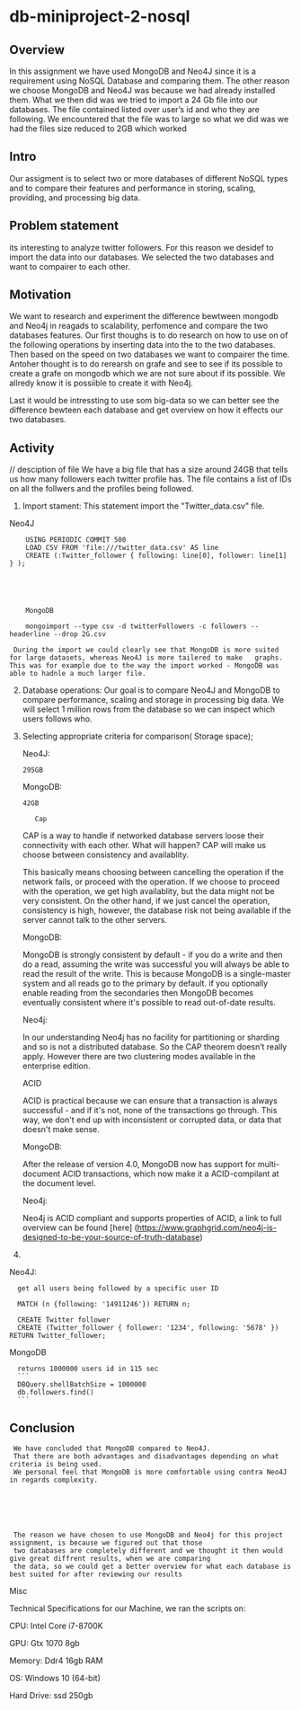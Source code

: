 # db-miniproject-2-nosql

## Overview
In this assignment we have used MongoDB and Neo4J since it is a requirement using NoSQL Database and comparing them. The other reason we choose MongoDB and Neo4J was because we had already installed them. 
What we then did was we tried to import a 24 Gb file into our databases. 
The file contained listed over user’s id and who they are following. 
We encountered that the file was to large so what we did was we had the files size reduced to 2GB which worked
 
## Intro
Our assigment is to select two or more databases of different NoSQL types and to compare their features
and performance in storing, scaling, providing, and processing big data.
 
## Problem statement 
its interesting to analyze twitter followers. For this reason we desidef to import the data into our databases. We selected the two databases and want to compairer to each other. 

## Motivation 

 We want to research and experiment the difference bewtween mongodb and Neo4j in reagads to scalability, perfomence and compare the two databases features. 
Our first thoughs is to do research on how to use on of the following operations by inserting data into the to the two databases. Then based on the speed on two databases we want to compairer the time. Antoher thought is to do rerearsh on grafe and see to see if its possible to create a grafe on mongodb which we are not sure about if its possible. We allredy know it is possiible to create it with Neo4j. 

Last it would be intressting to use som big-data so we can better see the difference bewteen each database and get overview on how it effects our two databases. 

## Activity
// desciption of file
We have a big file that has a size around 24GB that tells us how many followers each twitter profile has. The file contains a list of IDs on all the follwers and the profiles being followed.

1)  Import stament: This statement import the "Twitter_data.csv" file.

   Neo4J
               
        USING PERIODIC COMMIT 500
        LOAD CSV FROM 'file:///twitter_data.csv' AS line
        CREATE (:Twitter_follower { following: line[0], follower: line[1] } );
 


     
     
        MongoDB
                   
        mongoimport --type csv -d twitterFollowers -c followers --headerline --drop 2G.csv
     
     During the import we could clearly see that MongoDB is more suited for large datasets, whereas Neo4J is more tailered to make   graphs. This was for example due to the way the import worked - MongoDB was able to hadnle a much larger file.

2)    Database operations:
   Our goal is to compare Neo4J and MongoDB to compare performance, scaling and storage in processing big data.
   We will select 1 million rows from the database so we can inspect which users follows who.


3)  Selecting appropriate criteria for comparison( Storage space);
    
      Neo4J:
      
      ```
      295GB
      ```
     
     MongoDB:
     
     ```
     42GB  
      ```
      
           Cap
     
     CAP is a way to handle if networked database servers loose their connectivity with each other. What will happen? CAP will make us choose between consistency and availablity.
     
     This basically means choosing between cancelling the operation if the network fails, or proceed with the operation. If we choose to proceed with the operation, we get high availablity, but the data might not be very consistent. On the other hand, if we just cancel the operation, consistency is high, however, the database risk not being available if the server cannot talk to the other servers.
     
     MongoDB:
     
     MongoDB is strongly consistent by default - if you do a write and then do a read,
     assuming the write was successful you will always be able to read the result of the write.
     This is because MongoDB is a single-master system and all reads go to the primary by default.
     if you optionally enable reading from the secondaries then MongoDB becomes eventually consistent where
     it's possible to read out-of-date results.
     
     Neo4j:
     
     In our understanding Neo4j has no facility for partitioning or sharding and so is not a distributed database.
     So the CAP theorem doesn’t really apply. However there are two clustering modes available in the enterprise edition.
     
     
     
     ACID
     
     ACID is practical because we can ensure that a transaction is always successful - and if it's not, none of the transactions go through. This way, we don't end up with inconsistent or corrupted data, or data that doesn't make sense.
     
     MongoDB:
      
      After the release of version 4.0, MongoDB now has support for multi-document ACID transactions,
      which now make it a ACID-compilant at the document level.
     
     
     Neo4j:
     
     Neo4j is ACID compliant and supports properties of ACID, a link to full overview can be found [here] (https://www.graphgrid.com/neo4j-is-designed-to-be-your-source-of-truth-database)
4)
  Neo4J:
  
      get all users being followed by a specific user ID
      
      MATCH (n {following: '14911246'}) RETURN n;
      
      CREATE Twitter follower
      CREATE (Twitter_follower { follower: '1234', following: '5678' }) RETURN Twitter_follower;
  MongoDB
  
      returns 1000000 users id in 115 sec
      ```
      DBQuery.shellBatchSize = 1000000
      db.followers.find()
      ```
## Conclusion
      
     We have concluded that MongoDB compared to Neo4J. 
     That there are both advantages and disadvantages depending on what criteria is being used. 
     We personal feel that MongoDB is more comfortable using contra Neo4J in regards complexity.
   
     
     
     
     
     
     The reason we have chosen to use MongoDB and Neo4j for this project assignment, is because we figured out that those
     two databases are completely different and we thought it then would give great diffrent results, when we are comparing
     the data, so we could get a better overview for what each database is best suited for after reviewing our results

     
  Misc 
  
 Technical Specifications for our Machine, we ran the scripts on:
 
 CPU: Intel Core i7-8700K
 
 GPU: Gtx 1070 8gb
 
 Memory: Ddr4 16gb RAM
 
 OS: Windows 10 (64-bit)
 
 Hard Drive: ssd 250gb
     
     
